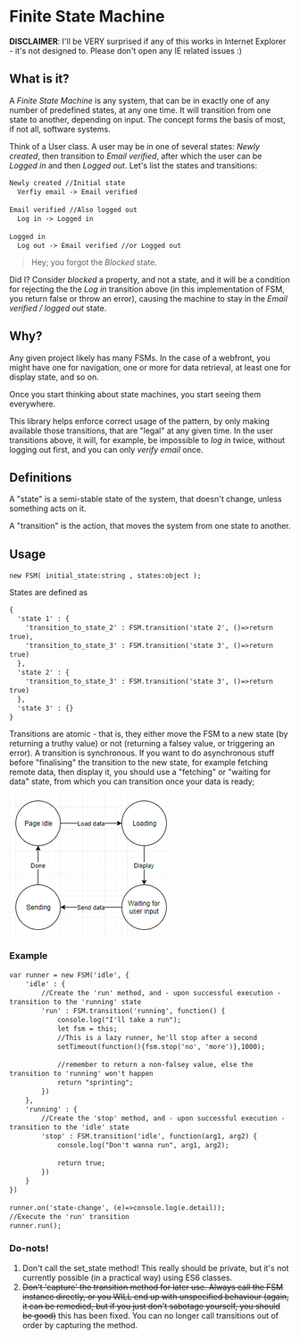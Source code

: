 # Finite State Machine
**DISCLAIMER**: I'll be VERY surprised if any of this works in Internet Explorer - it's not designed to. Please don't open any IE related issues :)

## What is it?

A *Finite State Machine* is any system, that can be in exactly one of any number of predefined states, at any one time. It will transition from one state to another, depending on input. The concept forms the basis of most, if not all, software systems.

Think of a User class. A user may be in one of several states: *Newly created*, then transition to *Email verified*, after which the user can be *Logged in* and then *Logged out*. Let's list the states and transitions:
```
Newly created //Initial state
  Verfiy email -> Email verified

Email verified //Also logged out
  Log in -> Logged in

Logged in
  Log out -> Email verified //or Logged out
```
> Hey; you forgot the *Blocked* state.

Did I? Consider *blocked* a property, and not a state, and it will be a condition for rejecting the the *Log in* transition above (in this implementation of FSM, you return false or throw an error), causing the machine to stay in the *Email verified / logged out* state.

## Why?

Any given project likely has many FSMs. In the case of a webfront, you might have one for navigation, one or more for data retrieval, at least one for display state, and so on.

Once you start thinking about state machines, you start seeing them everywhere.

This library helps enforce correct usage of the pattern, by only making available those transitions, that are "legal" at any given time. In the user transitions above, it will, for example, be impossible to *log in* twice, without logging out first, and you can only *verify email* once.

## Definitions
A "state" is a semi-stable state of the system, that doesn't change, unless something acts on it.

A "transition" is the action, that moves the system from one state to another.

## Usage
```JS
new FSM( initial_state:string , states:object );
```
States are defined as
```JS
{
  'state 1' : {
    'transition_to_state_2' : FSM.transition('state 2', ()=>return true),
    'transition_to_state_3' : FSM.transition('state 3', ()=>return true)
  },
  'state 2' : {
    'transition_to_state_3' : FSM.transition('state 3', ()=>return true)
  },
  'state 3' : {}
}
```

Transitions are atomic - that is, they either move the FSM to a new state (by returning a truthy value) or not (returning a falsey value, or triggering an error). A transition is synchronous. If you want to do asynchronous stuff before "finalising" the transition to the new state, for example fetching remote data, then display it, you should use a "fetching" or "waiting for data" state, from which you can transition once your data is ready;

![Diagram](doc/diagram_1.png)

### Example

```JS
var runner = new FSM('idle', {
    'idle' : {
        //Create the 'run' method, and - upon successful execution - transition to the 'running' state
        'run' : FSM.transition('running', function() {
            console.log("I'll take a run"); 
            let fsm = this; 
            //This is a lazy runner, he'll stop after a second
            setTimeout(function(){fsm.stop('no', 'more')},1000); 
            
            //remember to return a non-falsey value, else the transition to 'running' won't happen
            return "sprinting";
        })
    },
    'running' : {
        //Create the 'stop' method, and - upon successful execution - transition to the 'idle' state
        'stop' : FSM.transition('idle', function(arg1, arg2) {
            console.log("Don't wanna run", arg1, arg2); 
            
            return true;
        })
    }
})

runner.on('state-change', (e)=>console.log(e.detail));
//Execute the 'run' transition
runner.run();
```

### Do-nots!

1. Don't call the set_state method! This really should be private, but it's not currently possible (in a practical way) using ES6 classes.
2. ~~Don't 'capture' the transition method for later use. Always call the FSM instance directly, or you WILL end up with unspecified behaviour (again, it can be remedied, but if you just don't sabotage yourself, you should be good)~~ this has been fixed. You can no longer call transitions out of order by capturing the method.
